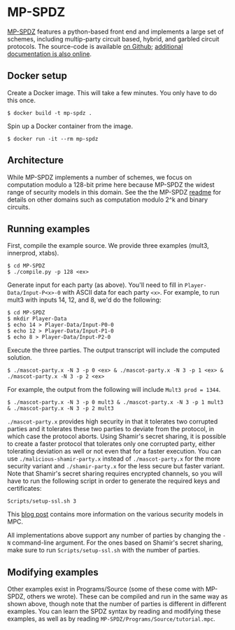 # MP-SPDZ

[MP-SPDZ](https://github.com/data61/MP-SPDZ) features a python-based front end and implements a large set of schemes, including multip-party circuit based, hybrid, and garbled circuit protocols. The source-code is available [on Github](https://github.com/data61/MP-SPDZ); [additional documentation is also online](https://mp-spdz.readthedocs.io/en/latest/).

## Docker setup

Create a Docker image. This will take a few minutes. You only have to do this
once.
```
$ docker build -t mp-spdz .
```

Spin up a Docker container from the image.
```
$ docker run -it --rm mp-spdz
```

## Architecture

While MP-SPDZ implements a number of schemes, we focus on computation
modulo a 128-bit prime here because MP-SPDZ the widest range of
security models in this domain. See the the MP-SPDZ
[readme](https://github.com/data61/MP-SPDZ) for details on other
domains such as computation modulo 2^k and binary circuits.

## Running examples

First, compile the example source. We provide three examples (mult3, innerprod,
xtabs).
```
$ cd MP-SPDZ
$ ./compile.py -p 128 <ex>
```

Generate input for each party (as above).
You'll need to fill in `Player-Data/Input-P<x>-0` with ASCII data for each party
`<x>`.
For example, to run mult3 with inputs 14, 12, and 8, we'd do the following:
```
$ cd MP-SPDZ
$ mkdir Player-Data
$ echo 14 > Player-Data/Input-P0-0
$ echo 12 > Player-Data/Input-P1-0
$ echo 8 > Player-Data/Input-P2-0
```

Execute the three parties. The output transcript will include the
computed solution.
```
$ ./mascot-party.x -N 3 -p 0 <ex> & ./mascot-party.x -N 3 -p 1 <ex> & ./mascot-party.x -N 3 -p 2 <ex>
```

For example, the output from the following will include `Mult3 prod = 1344`.
```
$ ./mascot-party.x -N 3 -p 0 mult3 & ./mascot-party.x -N 3 -p 1 mult3 & ./mascot-party.x -N 3 -p 2 mult3
```

`./mascot-party.x` provides high security in that it tolerates two
corrupted parties and it tolerates these two parties to deviate from
the protocol, in which case the protocol aborts. Using Shamir's secret
sharing, it is possible to create a faster protocol that tolerates
only one corrupted party, either tolerating deviation as well or not
even that for a faster execution. You can use
`./malicious-shamir-party.x` instead of `./mascot-party.x` for the
more security variant and `./shamir-party.x` for the less secure but
faster variant. Note that Shamir's secret sharing requires encrypted
channels, so you will have to run the following script in order to
generate the required keys and certificates:
```
Scripts/setup-ssl.sh 3
```

This [blog
post](https://sharemind.cyber.ee/the-many-flavours-of-multiparty-computation)
contains more information on the various security models in MPC.

All implementations above support any number of parties by changing
the `-N` command-line argument. For the ones based on Shamir's secret
sharing, make sure to run `Scripts/setup-ssl.sh` with the number of parties.

## Modifying examples

Other examples exist in Programs/Source (some of these come with MP-SPDZ, others we wrote). These can be compiled and run in the same way as shown above, though note that the number of parties is different in different examples. You can learn the SPDZ syntax by reading and modifying these examples, as well as by reading `MP-SPDZ/Programs/Source/tutorial.mpc`.
